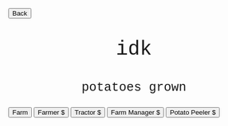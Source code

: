 <html>
<form action="https://potato2017.github.io/">
<button type="submit">Back</button>
</form>
<p class=topTitle>idk</p>
<p class=potatoes><span id=potatoes></span> potatoes grown</p>
<button type="button" onclick="farm()">Farm</button>
<button type="button" onclick="farmer()" id="farmer">Farmer $<span id=price1></span></button>
<button type="button" onclick="tractor()" id="tractor">Tractor $<span id=price2></span></button>
<button type="button" onclick="farmmanager()" id="farmmanager">Farm Manager $<span id=price3></span></button>
<button type="button" onclick="potatopeeler()" id="potatopeeler">Potato Peeler $<span id=price4></span></button>
</html>
<style>
.topTitle{
  text-align: center;
  font-family: "Courier New";
  font-size: 40px;
}
.potatoes{
  text-align: center;
  font-family: "Courier New";
  font-size: 25px;
}
</style>
<script>
var potatoes = 0;
var farmVal = 1;
var amts = [0,0,0,0];
var prices = [10,100,1000,10000];
var perFrame = [0.05,0.6,5,40];
window.setInterval(update,10);
var farm = function() {
    potatoes += farmVal;
}
var farmer = function() {
    amts[0]++;
    prices[0]*=1.2;
    prices[0] = Math.round(prices[0] * 100) / 100
}
var tractor = function() {
    amts[1]++;
    prices[1]*=1.2;
    prices[1] = Math.round(prices[1] * 100) / 100
}
var farmmanager = function() {
    amts[2]++;
    prices[2]*=1.2;
    prices[2] = Math.round(prices[2] * 100) / 100
}
var potatopeeler = function() {
    amts[3]++;
    prices[3]*=1.2;
    prices[3] = Math.round(prices[3] * 100) / 100
}
function update() {
    for(var i = 0; i < 4; i++) {
        potatoes += amts[i]*perFrame[i];
    }
    potatoes = Math.round(potatoes * 100) / 100
    document.getElementById("potatoes").innerHTML = potatoes;
    document.getElementById("price1").innerHTML = prices[0];
    document.getElementById("price2").innerHTML = prices[1];
    document.getElementById("price3").innerHTML = prices[2];
    document.getElementById("price4").innerHTML = prices[3];
}
</script>
